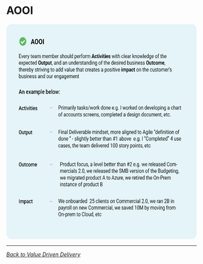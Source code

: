 # AOOI

<img src="../assets/media/image16.png" style="width:6.5in;height:5.91667in" />

---

*[Back to Value Driven Delivery](index.md)*
